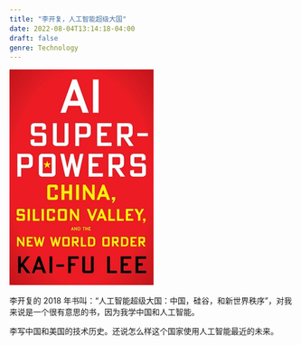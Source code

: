 ```yaml
---
title: "李开复，人工智能超级大国"
date: 2022-08-04T13:14:18-04:00
draft: false
genre: Technology
---
```


![AI Superpowers Cover](/book/ai-superpowers.jpg)

李开复的 2018 年书叫：“人工智能超级大国：中国，硅谷，和新世界秩序”，对我来说是一个很有意思的书，因为我学中国和人工智能。

李写中国和美国的技术历史。还说怎么样这个国家使用人工智能最近的未来。
